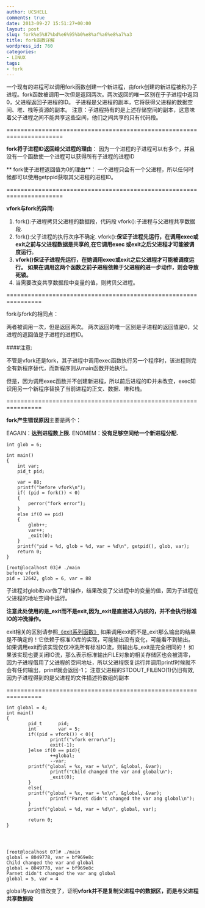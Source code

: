 ```yaml
---
author: UCSHELL
comments: true
date: 2013-09-27 15:51:27+00:00
layout: post
slug: fork%e5%87%bd%e6%95%b0%e8%af%a6%e8%a7%a3
title: fork函数详解
wordpress_id: 760
categories:
- LINUX
tags:
- fork
---
```


一个现有的进程可以调用fork函数创建一个新进程，由fork创建的新进程被称为子进程。fork函数被调用一次但是返回两次。两次返回的唯一区别在于子进程中返回0，父进程返回子进程的ID。 子进程是父进程的副本，它将获得父进程的数据空间、堆、栈等资源的副本。 注意：子进程持有的是上述存储空间的副本，这意味着父子进程之间不能共享这些空间，他们之间共享的只有代码段。

======================================================================

**fork将子进程ID返回给父进程的理由**： 因为一个进程的子进程可以有多个，并且没有一个函数使一个进程可以获得所有子进程的进程ID

** fork使子进程返回值为0的理由**： 一个进程只会有一个父进程，所以任何时候都可以使用getppid获取其父进程的进程ID。

======================================================================

**vfork与fork的异同:**

1. fork():子进程拷贝父进程的数据段，代码段
vfork():子进程与父进程共享数据段.
2. fork():父子进程的执行次序不确定.
vfork():**保证子进程先运行，在调用exec或exit之前与父进程数据是共享的,在它调用exec 或exit之后父进程才可能被调度运行**。
3. **vfork()保证子进程先运行，在她调用exec或exit之后父进程才可能被调度运行。**
**如果在调用这两个函数之前子进程依赖于父进程的进一步动作，则会导致死锁。**
4. 当需要改变共享数据段中变量的值，则拷贝父进程。

================================================================

fork与fork的相同点： 

两者被调用一次，但是返回两次。
两次返回的唯一区别是子进程的返回值是0，父进程的返回值是子进程的进程ID。

####注意: 

不管是vfork还是fork，其子进程中调用exec函数执行另一个程序时，该进程则完全有新程序替代，而新程序则从main函数开始执行。

但是，因为调用exec函数并不创建新进程，所以前后进程的ID并未改变，exec知识用另一个新程序替换了当前进程的正文、数据、堆和栈。

================================================================

**fork产生错误原因**主要是两个：

EAGAIN：**达到进程数上限.**
ENOMEM：**没有足够空间给一个新进程分配.**

    
    int glob = 6;
    
    int main()
    {
    	int var;
    	pid_t pid;
    
    	var = 88;
    	printf("before vfork\n");
    	if( (pid = fork()) < 0)
    	{
    		perror("fork error");
    	}
    	else if(0 == pid)
    	{
    		glob++;
    		var++;
    		_exit(0);
    	}
    	printf("pid = %d, glob = %d, var = %d\n", getpid(), glob, var);
    	return 0;
    }
    
    [root@localhost 03]# ./main
    before vfork
    pid = 12642, glob = 6, var = 88


子进程对glob和var做了增1操作，结果改变了父进程中的变量的值，因为子进程在父进程的地址空间中运行。

**注意此处使用的是_exit而不是exit,因为\_exit是直接进入内核的，并不会执行标准IO的冲洗操作。**

exit相关的区别请参照[《exit系列函数》](http://ucshell.com/archives/781) 如果调用exit而不是\_exit那么输出的结果是不确定的！它依赖于标准IO库的实现，可能输出没有变化，可能看不到输出。如果调用exit而该实现仅仅冲洗所有标准IO流，则输出与\_exit是完全相同的！ 如果该实现也要关闭IO流，那么表示标准输出FILE对象的相关存储区也会被清零，因为子进程借用了父进程的空间地址，所以父进程恢复运行并调用printf时候就不会有任何输出，printf就会返回-1； 注意父进程的STDOUT_FILENO(1)仍旧有效,因为子进程得到的是父进程的文件描述符数组的副本

================================================================

    
    int global = 4;
    int main()
    {
            pid_t      pid;
            int        var = 5;
            if((pid = vfork()) < 0){
                    printf("vfork error\n");
                    exit(-1);
            }else if(0 == pid){
                    ++global;
                    --var;
    		printf("global = %x, var = %x\n", &global, &var);
                    printf("Child changed the var and global\n");
                    _exit(0);
            }
            else{
    		printf("global = %x, var = %x\n", &global, &var);
                    printf("Parnet didn't changed the var ang global\n");
            }
            printf("global = %d, var = %d\n", global, var);
    
            return 0;
    }



    
    [root@localhost 07]# ./main
    global = 8049778, var = bf969e8c
    Child changed the var and global
    global = 8049778, var = bf969e8c
    Parnet didn't changed the var ang global
    global = 5, var = 4


global与var的值改变了，证明**vfork并不是复制父进程中的数据区，而是与父进程共享数据段**
